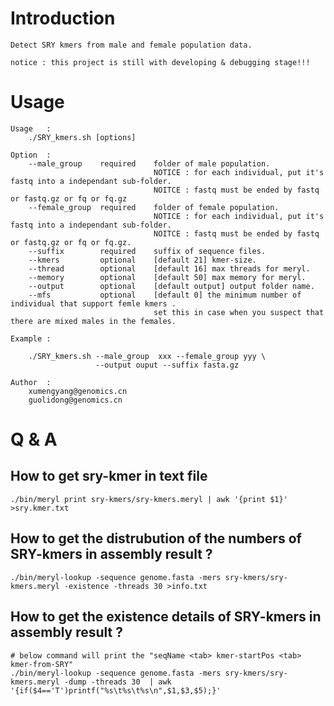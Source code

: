 # Introduction

    Detect SRY kmers from male and female population data.

    notice : this project is still with developing & debugging stage!!!

# Usage

```
Usage   :
    ./SRY_kmers.sh [options]

Option  :
    --male_group    required    folder of male population.
                                NOTICE : for each individual, put it's fastq into a independant sub-folder.
                                NOITCE : fastq must be ended by fastq or fastq.gz or fq or fq.gz
    --female_group  required    folder of female population.
                                NOTICE : for each individual, put it's fastq into a independant sub-folder.
                                NOITCE : fastq must be ended by fastq or fastq.gz or fq or fq.gz.
    --suffix        required    suffix of sequence files.
    --kmers         optional    [default 21] kmer-size.
    --thread        optional    [default 16] max threads for meryl.
    --memory        optional    [default 50] max memory for meryl.
    --output        optional    [default output] output folder name.
    --mfs           optional    [default 0] the minimum number of individual that support femle kmers .
                                set this in case when you suspect that there are mixed males in the females.

Example :

    ./SRY_kmers.sh --male_group  xxx --female_group yyy \
                   --output ouput --suffix fasta.gz

Author  :
    xumengyang@genomics.cn
    guolidong@genomics.cn

```

# Q & A 

## How to get sry-kmer in text file

```
./bin/meryl print sry-kmers/sry-kmers.meryl | awk '{print $1}' >sry.kmer.txt
```

## How to get the distrubution of the numbers of SRY-kmers in assembly result ?

```
./bin/meryl-lookup -sequence genome.fasta -mers sry-kmers/sry-kmers.meryl -existence -threads 30 >info.txt 
```

## How to get the existence details of SRY-kmers in assembly result ?

```
# below command will print the "seqName <tab> kmer-startPos <tab> kmer-from-SRY"
./bin/meryl-lookup -sequence genome.fasta -mers sry-kmers/sry-kmers.meryl -dump -threads 30  | awk '{if($4=='T')printf("%s\t%s\t%s\n",$1,$3,$5);}'
```
